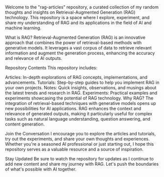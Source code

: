 Welcome to the "rag-articles" repository, a curated collection of my random thoughts and insights on Retrieval-Augmented Generation (RAG) technology. This repository is a space where I explore, experiment, and share my understanding of RAG and its applications in the field of AI and machine learning.

What is RAG?
Retrieval-Augmented Generation (RAG) is an innovative approach that combines the power of retrieval-based methods with generative models. It leverages a vast corpus of data to retrieve relevant information and augment the generation process, enhancing the accuracy and relevance of AI outputs.

Repository Contents
This repository includes:

Articles: In-depth explorations of RAG concepts, implementations, and advancements.
Tutorials: Step-by-step guides to help you implement RAG in your own projects.
Notes: Quick insights, observations, and musings about the latest trends and research in RAG.
Experiments: Practical examples and experiments showcasing the potential of RAG technology.
Why RAG?
The integration of retrieval-based techniques with generative models opens up new possibilities for AI applications. RAG enhances the context and relevance of generated outputs, making it particularly useful for complex tasks such as natural language understanding, question answering, and content generation.

Join the Conversation
I encourage you to explore the articles and tutorials, try out the experiments, and share your own thoughts and experiences. Whether you're a seasoned AI professional or just starting out, I hope this repository serves as a valuable resource and a source of inspiration.

Stay Updated
Be sure to watch the repository for updates as I continue to add new content and share my journey with RAG. Let's push the boundaries of what's possible with AI together.
